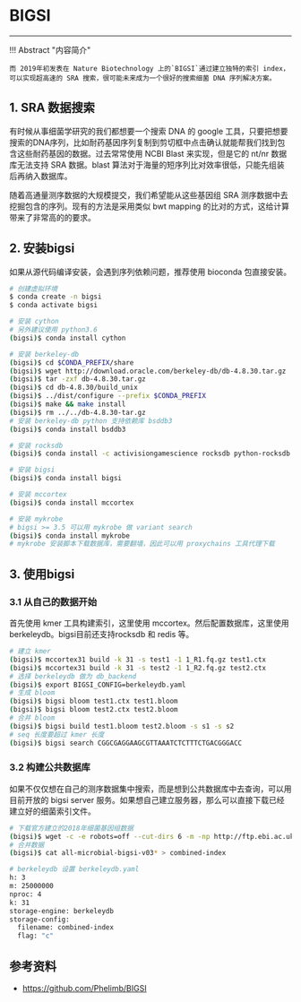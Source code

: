 # BIGSI

---

!!! Abstract "内容简介"

    而 2019年初发表在 Nature Biotechnology 上的`BIGSI`通过建立独特的索引 index，可以实现超高速的 SRA 搜索，很可能未来成为一个很好的搜索细菌 DNA 序列解决方案。

## 1. SRA 数据搜索

有时候从事细菌学研究的我们都想要一个搜索 DNA 的 google 工具，只要把想要搜索的DNA序列，比如耐药基因序列复制到剪切框中点击确认就能帮我们找到包含这些耐药基因的数据。过去常常使用 NCBI Blast 来实现，但是它的 nt/nr 数据库无法支持 SRA 数据。blast 算法对于海量的短序列比对效率很低，只能先组装后再纳入数据库。

随着高通量测序数据的大规模提交，我们希望能从这些基因组 SRA 测序数据中去挖掘包含的序列。现有的方法是采用类似 bwt mapping 的比对的方式，这给计算带来了非常高的的要求。

## 2. 安装bigsi

如果从源代码编译安装，会遇到序列依赖问题，推荐使用 bioconda 包直接安装。

```bash
# 创建虚拟环境
$ conda create -n bigsi
$ conda activate bigsi

# 安装 cython
# 另外建议使用 python3.6
(bigsi)$ conda install cython

# 安装 berkeley-db
(bigsi)$ cd $CONDA_PREFIX/share
(bigsi)$ wget http://download.oracle.com/berkeley-db/db-4.8.30.tar.gz
(bigsi)$ tar -zxf db-4.8.30.tar.gz
(bigsi)$ cd db-4.8.30/build_unix
(bigsi)$ ../dist/configure --prefix $CONDA_PREFIX
(bigsi)$ make && make install
(bigsi)$ rm ../../db-4.8.30-tar.gz
# 安装 berkeley-db python 支持依赖库 bsddb3
(bigsi)$ conda install bsddb3

# 安装 rocksdb
(bigsi)$ conda install -c activisiongamescience rocksdb python-rocksdb

# 安装 bigsi
(bigsi)$ conda install bigsi

# 安装 mccortex
(bigsi)$ conda install mccortex

# 安装 mykrobe
# bigsi >= 3.5 可以用 mykrobe 做 variant search
(bigsi)$ conda install mykrobe
# mykrobe 安装脚本下载数据库，需要翻墙，因此可以用 proxychains 工具代理下载
```

## 3. 使用bigsi

### 3.1 从自己的数据开始

首先使用 kmer 工具构建索引，这里使用 mccortex。然后配置数据库，这里使用 berkeleydb。bigsi目前还支持rocksdb 和 redis 等。

```bash
# 建立 kmer
(bigsi)$ mccortex31 build -k 31 -s test1 -1 1_R1.fq.gz test1.ctx
(bigsi)$ mccortex31 build -k 31 -s test2 -1 1_R2.fq.gz test2.ctx
# 选择 berkeleydb 做为 db_backend
(bigsi)$ export BIGSI_CONFIG=berkeleydb.yaml
# 生成 bloom
(bigsi)$ bigsi bloom test1.ctx test1.bloom
(bigsi)$ bigsi bloom test2.ctx test2.bloom
# 合并 bloom
(bigsi)$ bigsi build test1.bloom test2.bloom -s s1 -s s2
# seq 长度要超过 kmer 长度
(bigsi)$ bigsi search CGGCGAGGAAGCGTTAAATCTCTTTCTGACGGGACC
```

### 3.2 构建公共数据库

如果不仅仅想在自己的测序数据集中搜索，而是想到公共数据库中去查询，可以用目前开放的 bigsi server 服务。如果想自己建立服务器，那么可以直接下载已经建立好的细菌索引文件。

```bash
# 下载官方建立的2018年细菌基因组数据
(bigsi)$ wget -c -e robots=off --cut-dirs 6 -m -np http://ftp.ebi.ac.uk/pub/software/bigsi/nat_biotech_2018/all-microbial-index-v03/
# 合并数据
(bigsi)$ cat all-microbial-bigsi-v03* > combined-index

# berkeleydb 设置 berkeleydb.yaml
h: 3
m: 25000000
nproc: 4
k: 31
storage-engine: berkeleydb
storage-config:
  filename: combined-index
  flag: "c"
```

## 参考资料

- https://github.com/Phelimb/BIGSI
